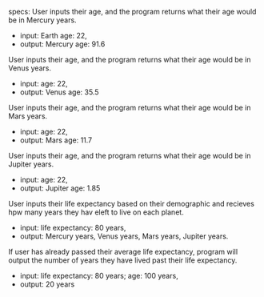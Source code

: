 specs:
User inputs their age, and the program returns what their age would be in Mercury years.
* input: Earth age: 22,
* output: Mercury age: 91.6

User inputs their age, and the program returns what their age would be in Venus years.
* input: age: 22,
* output: Venus age: 35.5

User inputs their age, and the program returns what their age would be in Mars years.
* input: age: 22,
* output: Mars age: 11.7

User inputs their age, and the program returns what their age would be in Jupiter years.
* input: age: 22,
* output: Jupiter age: 1.85

User inputs their life expectancy based on their demographic and recieves hpw many years they hav eleft to live on each planet.
* input: life expectancy: 80 years,
* output: Mercury years, Venus years, Mars years, Jupiter years.

If user has already passed their average life expectancy, program will output the number of years they have lived past their life expectancy.
* input: life expectancy: 80 years; age: 100 years,
* output: 20 years